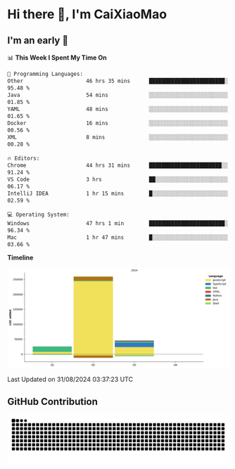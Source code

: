# Hi there 👋, I'm CaiXiaoMao

## I'm an early 🐤
<!--START_SECTION:waka-->
📊 **This Week I Spent My Time On** 

```text
💬 Programming Languages: 
Other                    46 hrs 35 mins      ████████████████████████░   95.48 % 
Java                     54 mins             ░░░░░░░░░░░░░░░░░░░░░░░░░   01.85 % 
YAML                     48 mins             ░░░░░░░░░░░░░░░░░░░░░░░░░   01.65 % 
Docker                   16 mins             ░░░░░░░░░░░░░░░░░░░░░░░░░   00.56 % 
XML                      8 mins              ░░░░░░░░░░░░░░░░░░░░░░░░░   00.28 % 

🔥 Editors: 
Chrome                   44 hrs 31 mins      ███████████████████████░░   91.24 % 
VS Code                  3 hrs               ██░░░░░░░░░░░░░░░░░░░░░░░   06.17 % 
IntelliJ IDEA            1 hr 15 mins        █░░░░░░░░░░░░░░░░░░░░░░░░   02.59 % 

💻 Operating System: 
Windows                  47 hrs 1 min        ████████████████████████░   96.34 % 
Mac                      1 hr 47 mins        █░░░░░░░░░░░░░░░░░░░░░░░░   03.66 % 
```

**Timeline**

![Lines of Code chart](https://raw.githubusercontent.com/caixiaomao/caixiaomao/main/assets/bar_graph.png)


 Last Updated on 31/08/2024 03:37:23 UTC
<!--END_SECTION:waka-->

## GitHub Contribution
<picture>
  <source media="(prefers-color-scheme: dark)" srcset="/dist/snake/github-contribution-grid-snake-dark.svg" />
  <source media="(prefers-color-scheme: light)" srcset="/dist/snake/github-contribution-grid-snake.svg" />
  <img alt="github contribution grid snake animation" src="/dist/snake/github-contribution-grid-snake.svg" />
</picture>
